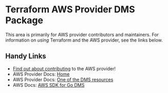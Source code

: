 # Terraform AWS Provider DMS Package

This area is primarily for AWS provider contributors and maintainers. For information on _using_ Terraform and the AWS provider, see the links below.

## Handy Links

* [Find out about contributing](https://hashicorp.github.io/terraform-provider-aws/#contribute) to the AWS provider!
* AWS Provider Docs: [Home](https://registry.terraform.io/providers/hashicorp/aws/latest/docs)
* AWS Provider Docs: [One of the DMS resources](https://registry.terraform.io/providers/hashicorp/aws/latest/docs/resources/dms_certificate)
* AWS Docs: [AWS SDK for Go DMS](https://docs.aws.amazon.com/sdk-for-go/api/service/databasemigrationservice/)
